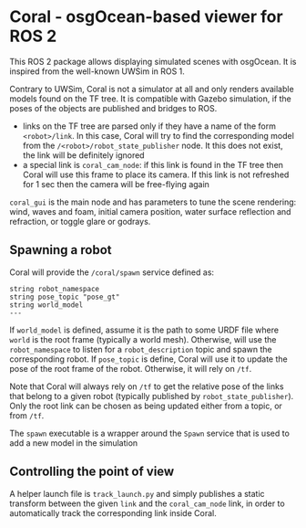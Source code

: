 # Coral - osgOcean-based viewer for ROS 2

This ROS 2 package allows displaying simulated scenes with osgOcean. It is inspired from the well-known UWSim in ROS 1.

Contrary to UWSim, Coral is not a simulator at all and only renders available models found on the TF tree. It is compatible with Gazebo simulation, if the poses of the objects are published and bridges to ROS.

 - links on the TF tree are parsed only if they have a name of the form `<robot>/link`. In this case, Coral will try to find the corresponding model from the `/<robot>/robot_state_publisher` node. It this does not exist, the link will be definitely ignored
 - a special link is `coral_cam_node`: if this link is found in the TF tree then Coral will use this frame to place its camera. If this link is not refreshed for 1 sec then the camera will be free-flying again
 
 `coral_gui` is the main node and has parameters to tune the scene rendering: wind, waves and foam, initial camera position, water surface reflection and refraction, or toggle glare or godrays.
 
## Spawning a robot

Coral will provide the `/coral/spawn` service defined as:
```
string robot_namespace
string pose_topic "pose_gt"
string world_model
---
```
If `world_model` is defined, assume it is the path to some URDF file where `world` is the root frame (typically a world mesh).
Otherwise, will use the `robot_namespace` to listen for a `robot_description` topic and spawn the corresponding robot.
If `pose_topic` is define, Coral will use it to update the pose of the root frame of the robot. Otherwise, it will rely on `/tf`.

Note that Coral will always rely on `/tf` to get the relative pose of the links that belong to a given robot (typically published by `robot_state_publisher`). Only the root link can be chosen as being updated either from a topic, or from `/tf`.

The `spawn` executable is a wrapper around the `Spawn` service that is used to add a new model in the simulation
 
## Controlling the point of view

A helper launch file is `track_launch.py` and simply publishes a static transform between the given `link` and the `coral_cam_node` link, in order to automatically track the corresponding link inside Coral.
